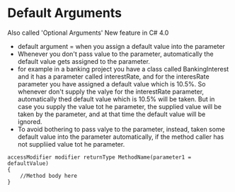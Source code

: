 # Default Arguments

Also called 'Optional Arguments'
New feature in C# 4.0

- default argument = when you assign a default value into the parameter
- Whenever you don't pass value to the parameter, automatically the default value gets assigned to the parameter.
- for example in a banking project you have a class called BankingInterest and it has a parameter called interestRate, and for the interesRate parameter you have assigned a default value which is 10.5%. So whenever don't supply the valye for the interestRate parameter, automatically thed default value which is 10.5% will be taken. But in case you supply the value tot he parameter, the supplied value will be taken by the parameter, and at that time the default value will be ignored.
- To avoid bothering to pass valye to the parameter, instead, taken some default value into the parameter automatically, if the method caller has not suppliied value tot he parameter.

```chsarp
accessModifier modifier returnType MethodName(parameter1 = defaultValue) 
{
    //Method body here
}
```